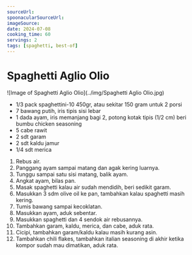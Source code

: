 ```yaml
---
sourceUrl: 
spoonacularSourceUrl: 
imageSource: 
date: 2024-07-08
cooking_time: 60
servings: 2
tags: [spaghetti, best-of]
---
```

# Spaghetti Aglio Olio

![Image of Spaghetti Aglio Olio](../img/Spaghetti Aglio Olio.jpg)

- 1/3 pack spaghettini-10 450gr, atau sekitar 150 gram untuk 2 porsi
- 7 bawang putih, iris tipis sisi lebar
- 1 dada ayam, iris memanjang bagi 2, potong kotak tipis (1/2 cm) beri bumbu chicken seasoning
- 5 cabe rawit
- 2 sdt garam
- 2 sdt kaldu jamur
- 1/4 sdt merica

1. Rebus air.
2. Panggang ayam sampai matang dan agak kering luarnya.
3. Tunggu sampai satu sisi matang, balik ayam.
4. Angkat ayam, bilas pan.
5. Masak spaghetti kalau air sudah mendidih, beri sedikit garam.
6. Masukkan 3 sdm olive oil ke pan, tambahkan kalau spaghetti masih kering.
7. Tumis bawang sampai kecoklatan.
8. Masukkan ayam, aduk sebentar.
9. Masukkan spaghetti dan 4 sendok air rebusannya.
10. Tambahkan garam, kaldu, merica, dan cabe, aduk rata.
11. Cicipi, tambahkan garam/kaldu kalau masih kurang asin.
12. Tambahkan chili flakes, tambahkan italian seasoning di akhir ketika kompor sudah mau dimatikan, aduk rata.
